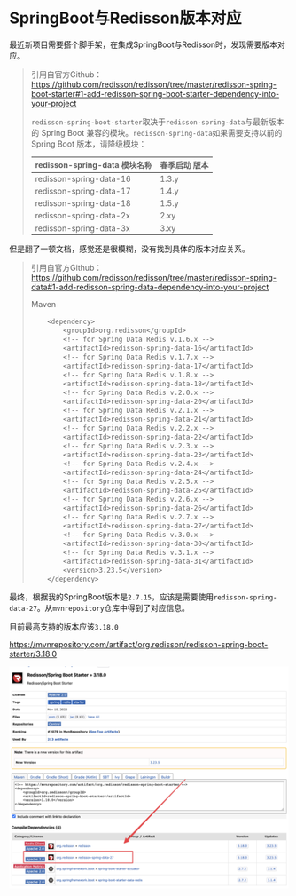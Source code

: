 # SpringBoot与Redisson版本对应

最近新项目需要搭个脚手架，在集成SpringBoot与Redisson时，发现需要版本对应。



> 引用自官方Github：https://github.com/redisson/redisson/tree/master/redisson-spring-boot-starter#1-add-redisson-spring-boot-starter-dependency-into-your-project
>
> `redisson-spring-boot-starter`取决于`redisson-spring-data`与最新版本的 Spring Boot 兼容的模块。`redisson-spring-data`如果需要支持以前的 Spring Boot 版本，请降级模块：
>
> | redisson-spring-data 模块名称 | 春季启动 版本 |
> | ----------------------------- | ------------- |
> | redisson-spring-data-16       | 1.3.y         |
> | redisson-spring-data-17       | 1.4.y         |
> | redisson-spring-data-18       | 1.5.y         |
> | redisson-spring-data-2x       | 2.xy          |
> | redisson-spring-data-3x       | 3.xy          |



但是翻了一顿文档，感觉还是很模糊，没有找到具体的版本对应关系。



>引用自官方Github：https://github.com/redisson/redisson/tree/master/redisson-spring-data#1-add-redisson-spring-data-dependency-into-your-project
>
>Maven
>
>```
>     <dependency>
>         <groupId>org.redisson</groupId>
>         <!-- for Spring Data Redis v.1.6.x -->
>         <artifactId>redisson-spring-data-16</artifactId>
>         <!-- for Spring Data Redis v.1.7.x -->
>         <artifactId>redisson-spring-data-17</artifactId>
>         <!-- for Spring Data Redis v.1.8.x -->
>         <artifactId>redisson-spring-data-18</artifactId>
>         <!-- for Spring Data Redis v.2.0.x -->
>         <artifactId>redisson-spring-data-20</artifactId>
>         <!-- for Spring Data Redis v.2.1.x -->
>         <artifactId>redisson-spring-data-21</artifactId>
>         <!-- for Spring Data Redis v.2.2.x -->
>         <artifactId>redisson-spring-data-22</artifactId>
>         <!-- for Spring Data Redis v.2.3.x -->
>         <artifactId>redisson-spring-data-23</artifactId>
>         <!-- for Spring Data Redis v.2.4.x -->
>         <artifactId>redisson-spring-data-24</artifactId>
>         <!-- for Spring Data Redis v.2.5.x -->
>         <artifactId>redisson-spring-data-25</artifactId>
>         <!-- for Spring Data Redis v.2.6.x -->
>         <artifactId>redisson-spring-data-26</artifactId>
>         <!-- for Spring Data Redis v.2.7.x -->
>         <artifactId>redisson-spring-data-27</artifactId>
>         <!-- for Spring Data Redis v.3.0.x -->
>         <artifactId>redisson-spring-data-30</artifactId>
>         <!-- for Spring Data Redis v.3.1.x -->
>         <artifactId>redisson-spring-data-31</artifactId>
>         <version>3.23.5</version>
>     </dependency>
>```



最终，根据我的SpringBoot版本是`2.7.15`，应该是需要使用`redisson-spring-data-27`。从`mvnrepository`仓库中得到了对应信息。

目前最高支持的版本应该`3.18.0`

https://mvnrepository.com/artifact/org.redisson/redisson-spring-boot-starter/3.18.0

![image-20231009104934111](./assets/image-20231009104934111.png)